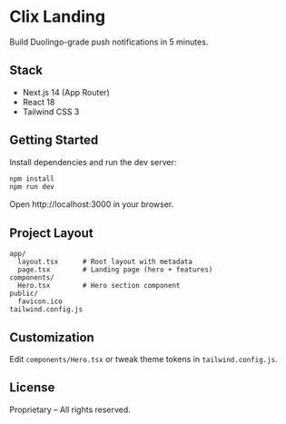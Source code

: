 # Clix Landing

Build Duolingo-grade push notifications in 5 minutes.

## Stack

- Next.js 14 (App Router)
- React 18
- Tailwind CSS 3

## Getting Started

Install dependencies and run the dev server:

```bash
npm install
npm run dev
```

Open http://localhost:3000 in your browser.

## Project Layout

```
app/
  layout.tsx      # Root layout with metadata
  page.tsx        # Landing page (hero + features)
components/
  Hero.tsx        # Hero section component
public/
  favicon.ico
tailwind.config.js
``` 

## Customization

Edit `components/Hero.tsx` or tweak theme tokens in `tailwind.config.js`.

## License

Proprietary – All rights reserved.
